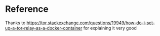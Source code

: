 # Reference
Thanks to https://tor.stackexchange.com/questions/19949/how-do-i-set-up-a-tor-relay-as-a-docker-container
for explaining it very good
